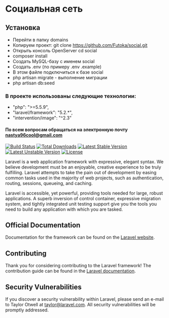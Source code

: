 # Социальная сеть
## Установка
- Перейти в папку domains
- Копируем проект: git clone https://github.com/Futoka/social.git
- Открыть консоль OpenServer cd social
- composer install
- Создать MySQL-базу с именем social
- Создать .env (по примеру .env .example)
- В этом файле подключиться к базе social 
- php artisan migrate - выполнение миграции
- php artisan db:seed

### В проекте использованы следующие технологии:
- "php": ">=5.5.9",
- "laravel/framework": "5.2.*",
- "intervention/image": "^2.3"

#### По всем вопросам обращаться на электронную почту nastya96cool@gmail.com

[![Build Status](https://travis-ci.org/laravel/framework.svg)](https://travis-ci.org/laravel/framework)
[![Total Downloads](https://poser.pugx.org/laravel/framework/d/total.svg)](https://packagist.org/packages/laravel/framework)
[![Latest Stable Version](https://poser.pugx.org/laravel/framework/v/stable.svg)](https://packagist.org/packages/laravel/framework)
[![Latest Unstable Version](https://poser.pugx.org/laravel/framework/v/unstable.svg)](https://packagist.org/packages/laravel/framework)
[![License](https://poser.pugx.org/laravel/framework/license.svg)](https://packagist.org/packages/laravel/framework)

Laravel is a web application framework with expressive, elegant syntax. We believe development must be an enjoyable, creative experience to be truly fulfilling. Laravel attempts to take the pain out of development by easing common tasks used in the majority of web projects, such as authentication, routing, sessions, queueing, and caching.

Laravel is accessible, yet powerful, providing tools needed for large, robust applications. A superb inversion of control container, expressive migration system, and tightly integrated unit testing support give you the tools you need to build any application with which you are tasked.

## Official Documentation

Documentation for the framework can be found on the [Laravel website](http://laravel.com/docs).

## Contributing

Thank you for considering contributing to the Laravel framework! The contribution guide can be found in the [Laravel documentation](http://laravel.com/docs/contributions).

## Security Vulnerabilities

If you discover a security vulnerability within Laravel, please send an e-mail to Taylor Otwell at taylor@laravel.com. All security vulnerabilities will be promptly addressed.